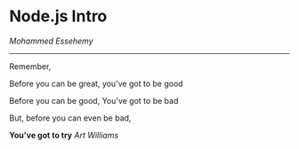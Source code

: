 # Node.js Intro
*Mohammed Essehemy*

---
Remember,

Before you can be great, you've got to be good

Before you can be good, You've got to be bad

But, before you can even be bad,

**You've got to try**
<cite>Art Williams</cite>
